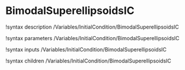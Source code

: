 <!-- MOOSE Documentation Stub: Remove this when content is added. -->

# BimodalSuperellipsoidsIC
!syntax description /Variables/InitialCondition/BimodalSuperellipsoidsIC

!syntax parameters /Variables/InitialCondition/BimodalSuperellipsoidsIC

!syntax inputs /Variables/InitialCondition/BimodalSuperellipsoidsIC

!syntax children /Variables/InitialCondition/BimodalSuperellipsoidsIC
